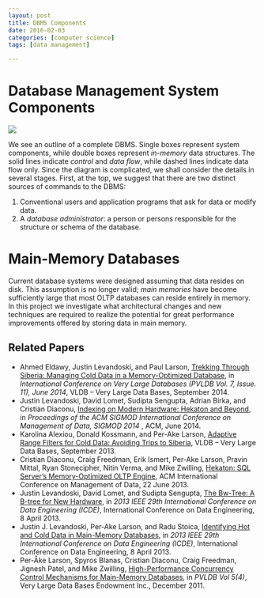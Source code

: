 ```yaml
---
layout: post
title: DBMS Components 
date: 2016-02-03
categories: [computer science]
tags: [data management]

---
```



# Database Management System Components


![](http://sungsoo.github.com/images/dbms-components.png)

We see an outline of a complete DBMS. Single boxes represent system components, while double boxes represent *in-memory* data structures. The solid lines indicate *control* and *data flow*, while dashed lines indicate data flow only. Since the diagram is complicated, we shall consider the details in several stages. First, at the top, we suggest that there are two distinct sources of commands to the DBMS:

1. Conventional users and application programs that ask for data or modify data.
2. A *database administrator*: a person or persons responsible for the structure or schema of the database.


# Main-Memory Databases

Current database systems were designed assuming that data resides on
disk. This assumption is no longer valid; *main memories* have become
sufficiently large that most OLTP databases can reside entirely in
memory. In this project we investigate what architectural changes and
new techniques are required to realize the potential for great
performance improvements offered by storing data in main memory.

## Related Papers

-   Ahmed Eldawy, Justin Levandoski, and Paul Larson, [Trekking Through
    Siberia: Managing Cold Data in a Memory-Optimized
    Database](http://research.microsoft.com/apps/pubs/default.aspx?id=218305), in *International
    Conference on Very Large Databases (PVLDB Vol. 7, Issue. 11), June
    2014*, VLDB – Very Large Data Bases, September 2014.
-   Justin Levandoski, David Lomet, Sudipta Sengupta, Adrian Birka, and
    Cristian Diaconu, [Indexing on Modern Hardware: Hekaton and
    Beyond](http://research.microsoft.com/apps/pubs/default.aspx?id=213089), in *Proceedings of the
    ACM SIGMOD International Conference on Management of Data, SIGMOD
    2014* , ACM, June 2014.
-   Karolina Alexiou, Donald Kossmann, and Per-Ake Larson, [Adaptive
    Range Filters for Cold Data: Avoiding Trips to
    Siberia](http://research.microsoft.com/apps/pubs/default.aspx?id=220613), VLDB – Very Large Data
    Bases, September 2013.
-   Cristian Diaconu, Craig Freedman, Erik Ismert, Per-Ake Larson,
    Pravin Mittal, Ryan Stonecipher, Nitin Verma, and Mike Zwilling,
    [Hekaton: SQL Server’s Memory-Optimized OLTP
    Engine](http://research.microsoft.com/apps/pubs/default.aspx?id=193594), ACM International
    Conference on Management of Data, 22 June 2013.
-   Justin Levandoski, David Lomet, and Sudipta Sengupta, [The Bw-Tree:
    A B-tree for New Hardware](http://research.microsoft.com/apps/pubs/default.aspx?id=178758), in
    *2013 IEEE 29th International Conference on Data
    Engineering (ICDE)*, International Conference on Data Engineering, 8
    April 2013.
-   Justin J. Levandoski, Per-Ake Larson, and Radu Stoica, [Identifying
    Hot and Cold Data in Main-Memory
    Databases](http://research.microsoft.com/apps/pubs/default.aspx?id=176690), in *2013 IEEE 29th
    International Conference on Data Engineering (ICDE)*, International
    Conference on Data Engineering, 8 April 2013.
-   Per-Åke Larson, Spyros Blanas, Cristian Diaconu, Craig Freedman,
    Jignesh Patel, and Mike Zwilling, [High-Performance Concurrency
    Control Mechanisms for Main-Memory
    Databases](http://research.microsoft.com/apps/pubs/default.aspx?id=156645), in *PVLDB Vol 5(4)*,
    Very Large Data Bases Endowment Inc., December 2011.